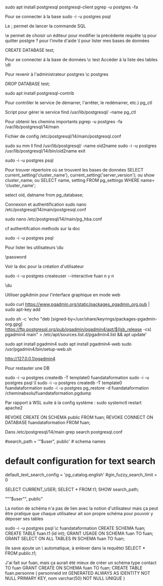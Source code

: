 sudo apt install postgresql postgresql-client
pgrep -u postgres -fa

Pour se connecter à la base
sudo -i -u postgres psql

Le ; permet de lancer la commande SQL

\e permet de choisir un éditeur pour modifier la précédente requête
\q pour quitter postgre
\? pour l'invite d'aide
\l pour lister mes bases de données

CREATE DATABASE test;

Pour se connecter à la base de données
\c test
Accéder à la liste des tables
\dt

Pour revenir à l'administrateur postgres
\c postgres

DROP DATABASE test;

sudo apt install postgresql-contrib

Pour contrôler le service (le démarrer, l'arrêter, le redémarrer, etc.)
pg_ctl

Script pour gérer le service
find /usr/lib/postgresql/ -name pg_ctl

Pour obtenir les chemins importants
pgrep -u postgres -fa
/var/lib/postgresql/14/main

Fichier de config
/etc/postgresql/14/main/postgresql.conf

sudo su
mm
ll
find /usr/lib/postgresql/ -name oid2name
sudo -i -u postgres /usr/lib/postgresql/14/bin/oid2name
exit

sudo -i -u postgres psql

Pour trouver répertoire où se trouvent les bases de données
SELECT current_setting('cluster_name'), current_setting('server_version');
ou
show cluster_name;
ou
SELECT name, setting FROM pg_settings WHERE name= 'cluster_name';

select oid, datname from pg_database;

Connexion et authentification
sudo nano /etc/postgresql/14/main/postgresql.conf

sudo nano /etc/postgresql/14/main/pg_hba.conf

cf authentifcation methods sur la doc

sudo -i -u postgres psql

Pour lister les utilisateurs
\du

\password

Voir la doc pour la création d'utilisateur

sudo -i -u postgres createuser --interactive
fuan
n
y
n

\du

Utiliser pgAdmin pour l'interface graphique en mode web

sudo curl https://www.pgadmin.org/static/packages_pgadmin_org.pub | sudo apt-key add

sudo sh -c 'echo "deb [signed-by=/usr/share/keyrings/packages-pgadmin-org.gpg] https://ftp.postgresql.org/pub/pgadmin/pgadmin4/apt/$(lsb_release -cs) pgadmin4 main" > /etc/apt/sources.list.d/pgadmin4.list && apt update'

sudo apt install pgadmin4
sudo apt install pgadmin4-web
sudo /usr/pgadmin4/bin/setup-web.sh

http://127.0.0.1/pgadmin4

Pour restauter une DB

sudo -i -u postgres createdb -T template0 fuandataformation
sudo -i -u postgres psql
\l
sudo -i -u postgres createdb -T template0 fuandataformation
sudo -i -u postgres pg_restore -d fuandataformation /cheminabsolu/fuandataformation.pgdump

Par rapport à WSL suite à la config système :
sudo systemctl restart apache2

REVOKE CREATE ON SCHEMA public FROM fuan;
REVOKE CONNECT ON DATABASE fuandataformation FROM fuan;

Dans /etc/postgresql/14/main
grep search postgresql.conf

#search_path = '"$user", public' # schema names

# default configuration for text search

default_text_search_config = 'pg_catalog.english'
#gin_fuzzy_search_limit = 0

SELECT CURRENT_USER;
SELECT \* FROM t1;
SHOW search_path;

"""$user"", public"

La notion de schéma n'a pas de lien avec la notion d'utilisateur mais ça peut être pratique que chaque utilisateur ait son propre schéma pour pouvoir y déposer ses tables

sudo -i -u postgres psql
\c fuandataformation
CREATE SCHEMA fuan;
CREATE TABLE fuan.t1 (id int);
GRANT USAGE ON SCHEMA fuan TO fuan;
GRANT SELECT ON ALL TABLES IN SCHEMA fuan TO fuan;

(le save ajoute un \ automatique, à enlever dans la requête)
SELECT \* FROM public.t1;

J'ai fait sur fuan, mais ça aurait été mieux de créer un schéma type contact TO fuan
GRANT CREATE ON SCHEMA fuan TO fuan;
CREATE TABLE fuan.personne (
personneid int GENERATED ALWAYS AS IDENTITY NOT NULL PRIMARY KEY,
nom varchar(50) NOT NULL UNIQUE
)
